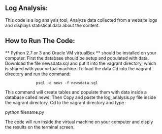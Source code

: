 ## Log Analysis:

This code is a log analysis tool, Analyze data collected from a website logs and displays statistical data about the content.

## How to Run The Code:

** Python 2.7 or 3 and Oracle VM virtualBox ** should be installed on your computer. First the database should be setup and populated with data.
 Download the file newsdata.sql and put it into the vagrant directory, which is shared with your virtual machine. To load the data Cd into the vagrant directory and run the command: 
                    
                  psql -d news -f newsdata.sql 

This command will create tables and populate them with data inside a database called news. Then Copy and paste the log_analysis.py file inside the vagrant directory. Cd to the vagrant
directory and type  :

python filename.py

The code will run inside the virtual machine on your computer and disply the results on the terminal screen.
